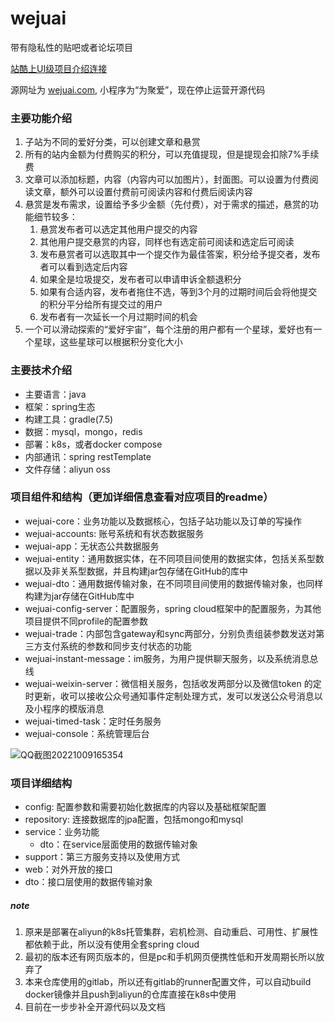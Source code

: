 # wejuai
带有隐私性的贴吧或者论坛项目

[站酷上UI级项目介绍连接](https://www.zcool.com.cn/work/ZNTM2MDgwNDg=.html)

源网址为 [wejuai.com](https://www.wejuai.com/), 小程序为“为聚爱”，现在停止运营开源代码
### 主要功能介绍
1. 子站为不同的爱好分类，可以创建文章和悬赏
2. 所有的站内金额为付费购买的积分，可以充值提现，但是提现会扣除7%手续费
3. 文章可以添加标题，内容（内容内可以加图片），封面图。可以设置为付费阅读文章，额外可以设置付费前可阅读内容和付费后阅读内容
4. 悬赏是发布需求，设置给予多少金额（先付费），对于需求的描述，悬赏的功能细节较多：
   1. 悬赏发布者可以选定其他用户提交的内容
   2. 其他用户提交悬赏的内容，同样也有选定前可阅读和选定后可阅读
   3. 发布悬赏者可以选取其中一个提交作为最佳答案，积分给予提交者，发布者可以看到选定后内容
   4. 如果全是垃圾提交，发布者可以申请申诉全额退积分
   5. 如果有合适内容，发布者拖住不选，等到3个月的过期时间后会将他提交的积分平分给所有提交过的用户
   6. 发布者有一次延长一个月过期时间的机会
5. 一个可以滑动探索的“爱好宇宙”，每个注册的用户都有一个星球，爱好也有一个星球，这些星球可以根据积分变化大小

### 主要技术介绍
- 主要语言：java
- 框架：spring生态
- 构建工具：gradle(7.5)
- 数据：mysql，mongo，redis
- 部署：k8s，或者docker compose
- 内部通讯：spring restTemplate
- 文件存储：aliyun oss

### 项目组件和结构（更加详细信息查看对应项目的readme）
- wejuai-core：业务功能以及数据核心，包括子站功能以及订单的写操作
- wejuai-accounts: 账号系统和有状态数据服务
- wejuai-app：无状态公共数据服务
- wejuai-entity：通用数据实体，在不同项目间使用的数据实体，包括关系型数据以及非关系型数据，并且构建jar包存储在GitHub的库中
- wejuai-dto：通用数据传输对象，在不同项目间使用的数据传输对象，也同样构建为jar存储在GitHub库中
- wejuai-config-server：配置服务，spring cloud框架中的配置服务，为其他项目提供不同profile的配置参数
- wejuai-trade：内部包含gateway和sync两部分，分别负责组装参数发送对第三方支付系统的参数和同步支付状态的功能
- wejuai-instant-message：im服务，为用户提供聊天服务，以及系统消息总线
- wejuai-weixin-server：微信相关服务，包括收发两部分以及微信token 的定时更新，收可以接收公众号通知事件定制处理方式，发可以发送公众号消息以及小程序的模版消息
- wejuai-timed-task：定时任务服务
- wejuai-console：系统管理后台

![QQ截图20221009165354](https://user-images.githubusercontent.com/18435332/194747476-4a8731cb-709d-42ba-bd30-ced57adef4ca.png)

### 项目详细结构
- config: 配置参数和需要初始化数据库的内容以及基础框架配置
- repository: 连接数据库的jpa配置，包括mongo和mysql
- service：业务功能
  - dto：在service层面使用的数据传输对象
- support：第三方服务支持以及使用方式
- web：对外开放的接口
- dto：接口层使用的数据传输对象

##### note
1. 原来是部署在aliyun的k8s托管集群，宕机检测、自动重启、可用性、扩展性都依赖于此，所以没有使用全套spring cloud
2. 最初的版本还有网页版本的，但是pc和手机网页便携性低和开发周期长所以放弃了
3. 本来仓库使用的gitlab，所以还有gitlab的runner配置文件，可以自动build docker镜像并且push到aliyun的仓库直接在k8s中使用
4. 目前在一步步补全开源代码以及文档

